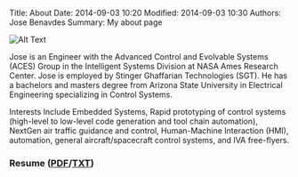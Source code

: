 Title: About
Date: 2014-09-03 10:20
Modified: 2014-09-03 10:30 
Authors: Jose Benavdes
Summary: My about page 

![Alt Text]({static}/images/self.jpg)

Jose is an Engineer with the Advanced Control and Evolvable Systems (ACES) Group in the Intelligent Systems Division at NASA Ames Research Center. Jose is employed by Stinger Ghaffarian Technologies (SGT). He has a bachelors and masters degree from Arizona State University in Electrical Engineering specializing in Control Systems.

Interests Include Embedded Systems, Rapid prototyping of control systems (high-level to low-level code generation and tool chain automation), NextGen air traffic guidance and control, Human-Machine Interaction (HMI), automation, general aircraft/spacecraft control systems, and IVA free-flyers.

### Resume ([PDF]({static}/pdfs/resume.pdf)/[TXT]({static}/pdfs/resume.txt)) 

